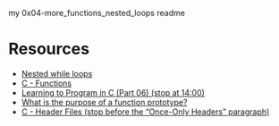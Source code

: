 my 0x04-more_functions_nested_loops readme
# Resources
* <a href="https://www.youtube.com/watch?v=Z3iGeQ1gIss">Nested while loops<a/>
* <a href="https://www.tutorialspoint.com/cprogramming/c_functions.htm">C - Functions<a/>
* <a href="https://www.youtube.com/watch?v=qMlnFwYdqIw">Learning to Program in C (Part 06) (stop at 14:00)<a/>
*  <a href="https://www.geeksforgeeks.org/what-is-the-purpose-of-a-function-prototype/">What is the purpose of a function prototype?<a/>
* <a href="https://www.tutorialspoint.com/cprogramming/c_header_files.htm">C - Header Files (stop before the “Once-Only Headers” paragraph)<a/>

